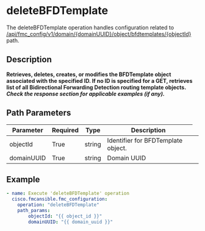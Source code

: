 # deleteBFDTemplate

The deleteBFDTemplate operation handles configuration related to [/api/fmc_config/v1/domain/{domainUUID}/object/bfdtemplates/{objectId}](/paths//api/fmc_config/v1/domain/{domain_uuid}/object/bfdtemplates/{object_id}.md) path.&nbsp;
## Description
**Retrieves, deletes, creates, or modifies the BFDTemplate object associated with the specified ID. If no ID is specified for a GET, retrieves list of all Bidirectional Forwarding Detection routing template objects. _Check the response section for applicable examples (if any)._**

## Path Parameters
| Parameter | Required | Type | Description |
| --------- | -------- | ---- | ----------- |
| objectId | True | string <td colspan=3> Identifier for BFDTemplate object. |
| domainUUID | True | string <td colspan=3> Domain UUID |

## Example
```yaml
- name: Execute 'deleteBFDTemplate' operation
  cisco.fmcansible.fmc_configuration:
    operation: "deleteBFDTemplate"
    path_params:
        objectId: "{{ object_id }}"
        domainUUID: "{{ domain_uuid }}"

```